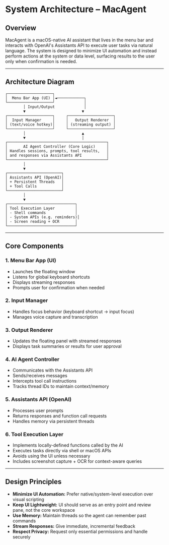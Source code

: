 # System Architecture – MacAgent

## Overview

MacAgent is a macOS-native AI assistant that lives in the menu bar and interacts with OpenAI's Assistants API to execute user tasks via natural language. The system is designed to minimize UI automation and instead perform actions at the system or data level, surfacing results to the user only when confirmation is needed.

---

## Architecture Diagram

```plaintext
┌────────────────────┐
│  Menu Bar App (UI) │◄────────────┐
└────────────────────┘             │
        │ Input/Output             │
        ▼                         ▼
┌────────────────────┐     ┌────────────────────┐
│  Input Manager     │     │   Output Renderer  │
│ (text/voice hotkey)│     │ (streaming output) │
└────────────────────┘     └────────────────────┘
        │                         ▲
        ▼                         │
┌────────────────────────────────────────────┐
│       AI Agent Controller (Core Logic)     │
│ Handles sessions, prompts, tool results,   │
│ and responses via Assistants API           │
└────────────────────────────────────────────┘
        │
        ▼
┌────────────────────────┐
│ Assistants API (OpenAI)│
│ + Persistent Threads   │
│ + Tool Calls           │
└────────────────────────┘
        │
        ▼
┌──────────────────────────────┐
│ Tool Execution Layer         │
│ - Shell commands             │
│ - System APIs (e.g. reminders)│
│ - Screen reading + OCR       │
└──────────────────────────────┘
```

---

## Core Components

### 1. Menu Bar App (UI)
- Launches the floating window
- Listens for global keyboard shortcuts
- Displays streaming responses
- Prompts user for confirmation when needed

### 2. Input Manager
- Handles focus behavior (keyboard shortcut → input focus)
- Manages voice capture and transcription

### 3. Output Renderer
- Updates the floating panel with streamed responses
- Displays task summaries or results for user approval

### 4. AI Agent Controller
- Communicates with the Assistants API
- Sends/receives messages
- Intercepts tool call instructions
- Tracks thread IDs to maintain context/memory

### 5. Assistants API (OpenAI)
- Processes user prompts
- Returns responses and function call requests
- Handles memory via persistent threads

### 6. Tool Execution Layer
- Implements locally-defined functions called by the AI
- Executes tasks directly via shell or macOS APIs
- Avoids using the UI unless necessary
- Includes screenshot capture + OCR for context-aware queries

---

## Design Principles

- **Minimize UI Automation:** Prefer native/system-level execution over visual scripting
- **Keep UI Lightweight:** UI should serve as an entry point and review pane, not the core workspace
- **Use Memory:** Maintain threads so the agent can remember past commands
- **Stream Responses:** Give immediate, incremental feedback
- **Respect Privacy:** Request only essential permissions and handle securely

